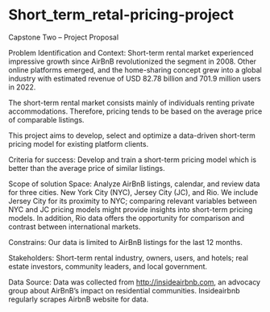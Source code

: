 # Short_term_retal-pricing-project

Capstone Two – Project Proposal

Problem Identification and Context: Short-term rental market experienced impressive growth since AirBnB revolutionized the segment in 2008. Other online platforms emerged, and the home-sharing concept grew into a global industry with estimated revenue of USD 82.78 billion and 701.9 million users in 2022.

The short-term rental market consists mainly of individuals renting private accommodations. Therefore, pricing tends to be based on the average price of comparable listings.

This project aims to develop, select and optimize a data-driven short-term pricing model for existing platform clients.


Criteria for success: Develop and train a short-term pricing model which is better than the average price of similar listings.


Scope of solution Space: Analyze AirBnB listings, calendar, and review data for three cities. New York City (NYC), Jersey City (JC), and Rio. We include Jersey City for its proximity to NYC; comparing relevant variables between NYC and JC pricing models might provide insights into short-term pricing models. In addition, Rio data offers the opportunity for comparison and contrast between international markets.


Constrains: Our data is limited to AirBnB listings for the last 12 months.


Stakeholders: Short-term rental industry, owners, users, and hotels; real estate investors, community leaders, and local government.


Data Source: Data was collected from http://insideairbnb.com, an advocacy group about AirBnB’s impact on residential communities. Insideairbnb regularly scrapes AirbnB website for data.
